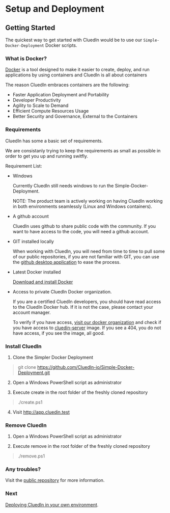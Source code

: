 # Setup and Deployment

## Getting Started

The quickest way to get started with CluedIn would be to use our `Simple-Docker-Deployment` Docker scripts.

### What is Docker?

[Docker](https://www.docker.com/) is a tool designed to make it easier to create, deploy, and run applications by using containers and CluedIn is all about containers

The reason CluedIn embraces containers are the following:

- Faster Application Deployment and Portability
- Developer Productivity
- Agility to Scale to Demand
- Efficient Compute Resources Usage
- Better Security and Governance, External to the Containers


### Requirements

CluedIn has some a basic set of requirements.

We are consistanly trying to keep the requirements as small as possible in order to get you up and running switfly.

Requirement List:

- Windows

  Currently CluedIn still needs windows to run the Simple-Docker-Deployment.

  NOTE: The product team is actively working on having CluedIn working in both environments seamlessly (Linux and Windows containers).

- A github account

  CluedIn uses github to share public code with the community. If you want to have access to the code, you will need a github account.

- GIT installed locally

  When working with CluedIn, you will need from time to time to pull some of our public repositories, if you are not familiar with GIT, you can use the [github desktop application](https://desktop.github.com/) to ease the process.

- Latest Docker installed

  [Download and install Docker](https://store.docker.com/editions/community/docker-ce-desktop-windows)


- Access to private CluedIn Docker organization.

  If you are a certified CluedIn developers, you should have read access to the CluedIn Docker hub. If it is not the case, please contact your account manager.

  To verify if you have access, [visit our docker organization](https://hub.docker.com/u/cluedin/) and check if you have access to [cluedin-server](https://hub.docker.com/r/cluedin/cluedin-server/) image. If you see a 404, you do not have access, if you see the image, all good.

### Install CluedIn

1. Clone the Simpler Docker Deployment

> git clone https://github.com/CluedIn-io/Simple-Docker-Deployment.git

2. Open a Windows PowerShell script as administrator

3. Execute create in the root folder of the freshly cloned repository

> ./create.ps1

4. Visit http://app.cluedin.test


### Remove CluedIn

1. Open a Windows PowerShell script as administrator

2. Execute remove in the root folder of the freshly cloned repository

> ./remove.ps1

### Any troubles?

Visit the [public repository](https://github.com/CluedIn-io/Simple-Docker-Deployment) for more information.

### Next

[Deploying CluedIn in your own environment](./hosted.md).